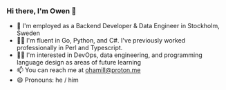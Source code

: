 ### Hi there, I'm Owen 👋

- 🏢 I'm employed as a Backend Developer & Data Engineer in Stockholm, Sweden
- 👨‍💻 I'm fluent in Go, Python, and C#. I've previously worked professionally in Perl and Typescript.
- 👨‍🎓 I'm interested in DevOps, data engineering, and programming language design as areas of future learning
- 📫 You can reach me at ohamill@proton.me
- 😄 Pronouns: he / him

<!--
**ohamill/ohamill** is a ✨ _special_ ✨ repository because its `README.md` (this file) appears on your GitHub profile.

Here are some ideas to get you started:

- 🔭 I’m currently working on ...
- 🌱 I’m currently learning ...
- 👯 I’m looking to collaborate on ...
- 🤔 I’m looking for help with ...
- 💬 Ask me about ...
- 📫 How to reach me: ...
- 😄 Pronouns: ...
- ⚡ Fun fact: ...
-->
